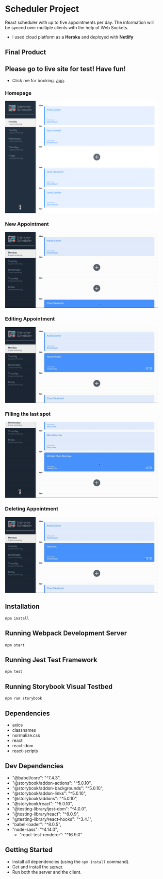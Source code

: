 # Scheduler Project

React scheduler with up to five appointments per day. The information will be synced over multiple clients with the help of Web Sockets.

- I used cloud platform as a **Heroku** and deployed with **Netlify**

## Final Product

## Please go to live site for test! Have fun!
- Click me for booking. [app](https://618344595badad21556aed27--scheduler-lighthouselabs.netlify.app/).

### Homepage

!["Homepage"](https://github.com/yavuzinc/scheduler/blob/master/docs/homepage.png)

### New Appointment

!["New Appointment"](https://github.com/yavuzinc/scheduler/blob/master/docs/new_appointment.gif)

### Editing Appointment

!["Editing Appointment"](https://github.com/yavuzinc/scheduler/blob/master/docs/edit_appointment.gif)

### Filling the last spot

!["Filling the last spot"](https://github.com/yavuzinc/scheduler/blob/master/docs/filled_last_spot.gif)

### Deleting Appointment

!["Deleting Appointment"](https://github.com/yavuzinc/scheduler/blob/master/docs/delete_appointment.gif)

## Installation
```
npm install
```

## Running Webpack Development Server
```
npm start
```

## Running Jest Test Framework
```
npm test
```

## Running Storybook Visual Testbed
```
npm run storybook
```

## Dependencies

- axios
- classnames
- normalize.css
- react
- react-dom
- react-scripts


## Dev Dependencies

  - "@babel/core": "^7.4.3",
  - "@storybook/addon-actions": "^5.0.10",
  - "@storybook/addon-backgrounds": "^5.0.10",
  - "@storybook/addon-links": "^5.0.10",
  - "@storybook/addons": "^5.0.10",
  - "@storybook/react": "^5.0.10",
  - "@testing-library/jest-dom": "^4.0.0",
  - "@testing-library/react": "^8.0.9",
  - "@testing-library/react-hooks": "^3.4.1",
  - "babel-loader": "^8.0.5",
  - "node-sass": "^4.14.0",
	- "react-test-renderer": "^16.9.0"

## Getting Started

- Install all dependencies (using the `npm install` command).
- Get and install the [server](https://github.com/lighthouse-labs/scheduler-api).
- Run both the server and the client.